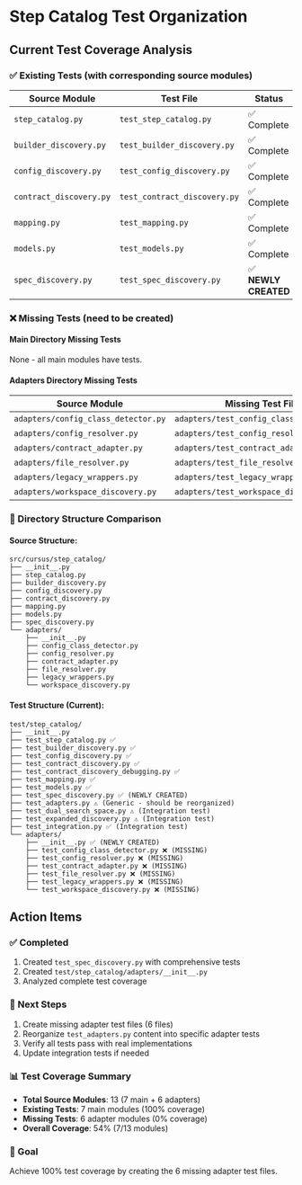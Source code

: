# Step Catalog Test Organization

## Current Test Coverage Analysis

### ✅ Existing Tests (with corresponding source modules)

| Source Module | Test File | Status |
|---------------|-----------|---------|
| `step_catalog.py` | `test_step_catalog.py` | ✅ Complete |
| `builder_discovery.py` | `test_builder_discovery.py` | ✅ Complete |
| `config_discovery.py` | `test_config_discovery.py` | ✅ Complete |
| `contract_discovery.py` | `test_contract_discovery.py` | ✅ Complete |
| `mapping.py` | `test_mapping.py` | ✅ Complete |
| `models.py` | `test_models.py` | ✅ Complete |
| `spec_discovery.py` | `test_spec_discovery.py` | ✅ **NEWLY CREATED** |

### ❌ Missing Tests (need to be created)

#### Main Directory Missing Tests
None - all main modules have tests.

#### Adapters Directory Missing Tests
| Source Module | Missing Test File | Priority |
|---------------|------------------|----------|
| `adapters/config_class_detector.py` | `adapters/test_config_class_detector.py` | High |
| `adapters/config_resolver.py` | `adapters/test_config_resolver.py` | High |
| `adapters/contract_adapter.py` | `adapters/test_contract_adapter.py` | High |
| `adapters/file_resolver.py` | `adapters/test_file_resolver.py` | High |
| `adapters/legacy_wrappers.py` | `adapters/test_legacy_wrappers.py` | High |
| `adapters/workspace_discovery.py` | `adapters/test_workspace_discovery.py` | High |

### 📁 Directory Structure Comparison

#### Source Structure:
```
src/cursus/step_catalog/
├── __init__.py
├── step_catalog.py
├── builder_discovery.py
├── config_discovery.py
├── contract_discovery.py
├── mapping.py
├── models.py
├── spec_discovery.py
└── adapters/
    ├── __init__.py
    ├── config_class_detector.py
    ├── config_resolver.py
    ├── contract_adapter.py
    ├── file_resolver.py
    ├── legacy_wrappers.py
    └── workspace_discovery.py
```

#### Test Structure (Current):
```
test/step_catalog/
├── __init__.py
├── test_step_catalog.py ✅
├── test_builder_discovery.py ✅
├── test_config_discovery.py ✅
├── test_contract_discovery.py ✅
├── test_contract_discovery_debugging.py ✅
├── test_mapping.py ✅
├── test_models.py ✅
├── test_spec_discovery.py ✅ (NEWLY CREATED)
├── test_adapters.py ⚠️ (Generic - should be reorganized)
├── test_dual_search_space.py ⚠️ (Integration test)
├── test_expanded_discovery.py ⚠️ (Integration test)
├── test_integration.py ✅ (Integration test)
└── adapters/
    ├── __init__.py ✅ (NEWLY CREATED)
    ├── test_config_class_detector.py ❌ (MISSING)
    ├── test_config_resolver.py ❌ (MISSING)
    ├── test_contract_adapter.py ❌ (MISSING)
    ├── test_file_resolver.py ❌ (MISSING)
    ├── test_legacy_wrappers.py ❌ (MISSING)
    └── test_workspace_discovery.py ❌ (MISSING)
```

## Action Items

### ✅ Completed
1. Created `test_spec_discovery.py` with comprehensive tests
2. Created `test/step_catalog/adapters/__init__.py`
3. Analyzed complete test coverage

### 🔄 Next Steps
1. Create missing adapter test files (6 files)
2. Reorganize `test_adapters.py` content into specific adapter tests
3. Verify all tests pass with real implementations
4. Update integration tests if needed

### 📊 Test Coverage Summary
- **Total Source Modules**: 13 (7 main + 6 adapters)
- **Existing Tests**: 7 main modules (100% coverage)
- **Missing Tests**: 6 adapter modules (0% coverage)
- **Overall Coverage**: 54% (7/13 modules)

### 🎯 Goal
Achieve 100% test coverage by creating the 6 missing adapter test files.
